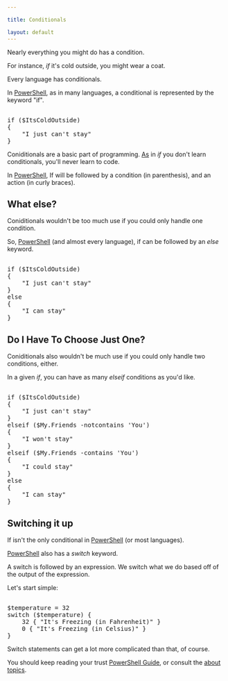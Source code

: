 ```yaml
---

title: Conditionals

layout: default
---
```


Nearly everything you might do has a condition.

For instance, _if_ it's cold outside, you might wear a coat.

Every language has conditionals.

In [PowerShell](/PowerShell), as in many languages, a conditional is represented by the keyword "if".

<pre><br/><span class='Verbose'>if</span>&nbsp;<span class='Magenta'>(</span><span class='Warning'>$ItsColdOutside</span><span class='Magenta'>)</span><br/><span class='Magenta'>{</span><br/>&nbsp;&nbsp;&nbsp;&nbsp;<span class='Verbose'>"I just can't stay"</span><br/><span class='Magenta'>}</span><br/></pre>

Coniditionals are a basic part of programming. [ As](/PowerShell/Operators/Type-Operators) in _if_ you don't learn conditionals, you'll never learn to code.

In [PowerShell](/PowerShell), If will be followed by a condition (in parenthesis), and an action (in curly braces).

## What else?

Coniditionals wouldn't be too much use if you could only handle one condition.

So, [PowerShell](/PowerShell) (and almost every language), if can be followed by an _else_ keyword.

<pre><br/><span class='Verbose'>if</span>&nbsp;<span class='Magenta'>(</span><span class='Warning'>$ItsColdOutside</span><span class='Magenta'>)</span><br/><span class='Magenta'>{</span><br/>&nbsp;&nbsp;&nbsp;&nbsp;<span class='Verbose'>"I just can't stay"</span><br/><span class='Magenta'>}</span><br/><span class='Verbose'>else</span><br/><span class='Magenta'>{</span><br/>&nbsp;&nbsp;&nbsp;&nbsp;<span class='Verbose'>"I can stay"</span><br/><span class='Magenta'>}</span><br/></pre>

## Do I Have To Choose Just One?

Coniditionals also wouldn't be much use if you could only handle two conditions, either.

In a given _if_, you can have as many _elseif_ conditions as you'd like.

<pre><br/><span class='Verbose'>if</span>&nbsp;<span class='Magenta'>(</span><span class='Warning'>$ItsColdOutside</span><span class='Magenta'>)</span><br/><span class='Magenta'>{</span><br/>&nbsp;&nbsp;&nbsp;&nbsp;<span class='Verbose'>"I just can't stay"</span><br/><span class='Magenta'>}</span><br/><span class='Verbose'>elseif</span>&nbsp;<span class='Magenta'>(</span><span class='Warning'>$My</span><span class='Magenta'>.</span><span class='Output'>Friends</span>&nbsp;<span class='Magenta'>-notcontains</span>&nbsp;<span class='Verbose'>'You'</span><span class='Magenta'>)</span><br/><span class='Magenta'>{</span><br/>&nbsp;&nbsp;&nbsp;&nbsp;<span class='Verbose'>"I won't stay"</span><br/><span class='Magenta'>}</span><br/><span class='Verbose'>elseif</span>&nbsp;<span class='Magenta'>(</span><span class='Warning'>$My</span><span class='Magenta'>.</span><span class='Output'>Friends</span>&nbsp;<span class='Magenta'>-contains</span>&nbsp;<span class='Verbose'>'You'</span><span class='Magenta'>)</span><br/><span class='Magenta'>{</span><br/>&nbsp;&nbsp;&nbsp;&nbsp;<span class='Verbose'>"I could stay"</span><br/><span class='Magenta'>}</span><br/><span class='Verbose'>else</span><br/><span class='Magenta'>{</span><br/>&nbsp;&nbsp;&nbsp;&nbsp;<span class='Verbose'>"I can stay"</span><br/><span class='Magenta'>}</span><br/></pre>

## Switching it up

If isn't the only conditional in [PowerShell](/PowerShell) (or most languages).

[PowerShell](/PowerShell) also has a _switch_ keyword.

A switch is followed by an expression.  We switch what we do based off of the output of the expression.

Let's start simple:

<pre><br/><span class='Warning'>$temperature</span>&nbsp;<span class='Magenta'>=</span>&nbsp;<span class='Output'>32</span><br/><span class='Verbose'>switch</span>&nbsp;<span class='Magenta'>(</span><span class='Warning'>$temperature</span><span class='Magenta'>)</span>&nbsp;<span class='Magenta'>{</span><br/>&nbsp;&nbsp;&nbsp;&nbsp;<span class='Output'>32</span>&nbsp;<span class='Magenta'>{</span>&nbsp;<span class='Verbose'>"It's Freezing (in Fahrenheit)"</span>&nbsp;<span class='Magenta'>}</span><br/>&nbsp;&nbsp;&nbsp;&nbsp;<span class='Output'>0</span>&nbsp;<span class='Magenta'>{</span>&nbsp;<span class='Verbose'>"It's Freezing (in Celsius)"</span>&nbsp;<span class='Magenta'>}</span>&nbsp;&nbsp;&nbsp;&nbsp;<br/><span class='Magenta'>}</span><br/></pre>

Switch statements can get a lot more complicated than that, of course.

You should keep reading your trust [PowerShell Guide](/PowerShell/Guide), or consult the [about topics](/PowerShell/Help/About-Topics).
